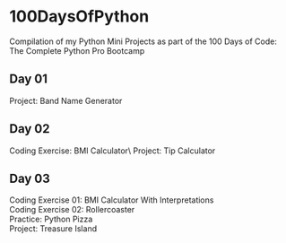 # 100DaysOfPython
Compilation of my Python Mini Projects as part of the 100 Days of Code: The Complete Python Pro Bootcamp

## Day 01
Project: Band Name Generator

## Day 02
Coding Exercise: BMI Calculator\ 
Project: Tip Calculator

## Day 03
Coding Exercise 01: BMI Calculator With Interpretations\
Coding Exercise 02: Rollercoaster\
Practice: Python Pizza\
Project: Treasure Island
